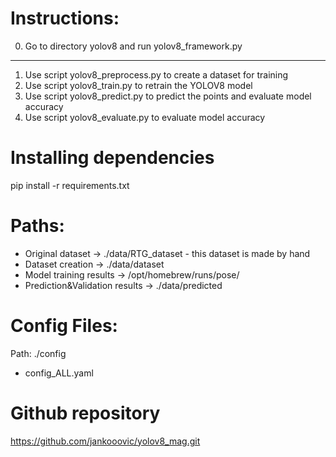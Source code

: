 # Instructions:
0. Go to directory yolov8 and run yolov8_framework.py
___
1. Use script yolov8_preprocess.py to create a dataset for training
2. Use script yolov8_train.py to retrain the YOLOV8 model
3. Use script yolov8_predict.py to predict the points and evaluate model accuracy
4. Use script yolov8_evaluate.py to evaluate model accuracy

# Installing dependencies
pip install -r requirements.txt

# Paths:
- Original dataset -> ./data/RTG_dataset - this dataset is made by hand
- Dataset creation -> ./data/dataset
- Model training results -> /opt/homebrew/runs/pose/
- Prediction&Validation results -> ./data/predicted

# Config Files:
Path: ./config
- config_ALL.yaml

# Github repository
https://github.com/jankooovic/yolov8_mag.git
